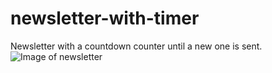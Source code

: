 # newsletter-with-timer
Newsletter with a countdown counter until a new one is sent.
![Image of newsletter](https://github.com/przylucki/newsletter-with-timer/preview.png)

